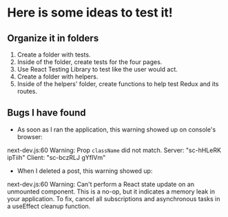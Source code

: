 # Here is some ideas to test it!

## Organize it in folders

1. Create a folder with tests.
2. Inside of the folder, create tests for the four pages.
3. Use React Testing Library to test like the user would act.
4. Create a folder with helpers.
5. Inside of the helpers' folder, create functions to help test Redux and its routes.

## Bugs I have found

- As soon as I ran the application, this warning showed up on console's browser:

next-dev.js:60 Warning: Prop `className` did not match. Server: "sc-hHLeRK ipTiih" Client: "sc-bczRLJ gYfIVm"

- When I deleted a post, this warning showed up: 

next-dev.js:60 Warning: Can't perform a React state update on an unmounted component. This is a no-op, but it indicates a memory leak in your application. To fix, cancel all subscriptions and asynchronous tasks in a useEffect cleanup function.
